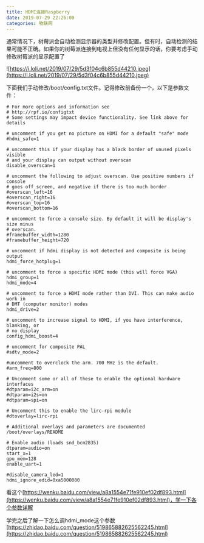 ```yaml
---
title: HDMI连接Raspberry
date: 2019-07-29 22:26:00
categories: 物联网
---
```


通常情况下，树莓派会自动检测显示器的类型并修改配置。但有时，自动检测的结果可能不正确。如果你的树莓派连接到电视上但没有任何显示的话，你要考虑手动修改树莓派的显示配置了

![https://i.loli.net/2019/07/29/5d3f04c6b855d44210.jpeg](https://i.loli.net/2019/07/29/5d3f04c6b855d44210.jpeg)

下面我们手动修改/boot/config.txt文件。记得修改前备份一个，以下是参数文件：

```shell
# For more options and information see
# http://rpf.io/configtxt
# Some settings may impact device functionality. See link above for details

# uncomment if you get no picture on HDMI for a default "safe" mode
#hdmi_safe=1

# uncomment this if your display has a black border of unused pixels visible
# and your display can output without overscan
disable_overscan=1

# uncomment the following to adjust overscan. Use positive numbers if console
# goes off screen, and negative if there is too much border
#overscan_left=16
#overscan_right=16
#overscan_top=16
#overscan_bottom=16

# uncomment to force a console size. By default it will be display's size minus
# overscan.
#framebuffer_width=1280
#framebuffer_height=720

# uncomment if hdmi display is not detected and composite is being output
hdmi_force_hotplug=1

# uncomment to force a specific HDMI mode (this will force VGA)
hdmi_group=1
hdmi_mode=4

# uncomment to force a HDMI mode rather than DVI. This can make audio work in
# DMT (computer monitor) modes
hdmi_drive=2

# uncomment to increase signal to HDMI, if you have interference, blanking, or
# no display
config_hdmi_boost=4

# uncomment for composite PAL
#sdtv_mode=2

#uncomment to overclock the arm. 700 MHz is the default.
#arm_freq=800

# Uncomment some or all of these to enable the optional hardware interfaces
#dtparam=i2c_arm=on
#dtparam=i2s=on
#dtparam=spi=on

# Uncomment this to enable the lirc-rpi module
#dtoverlay=lirc-rpi

# Additional overlays and parameters are documented /boot/overlays/README

# Enable audio (loads snd_bcm2835)
dtparam=audio=on
start_x=1
gpu_mem=128
enable_uart=1

#disable_camera_led=1
hdmi_ignore_edid=0xa5000080
```

看这个[https://wenku.baidu.com/view/a8a1554e71fe910ef02df893.html](https://wenku.baidu.com/view/a8a1554e71fe910ef02df893.html)，学一下各个参数详解

学完之后了解一下怎么调hdmi_mode这个参数[https://zhidao.baidu.com/question/519865882625562245.html](https://zhidao.baidu.com/question/519865882625562245.html)
